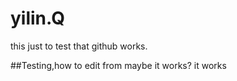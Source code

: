 # yilin.Q
this just to test that github works.

##Testing,how to edit from
maybe it works?
it works
